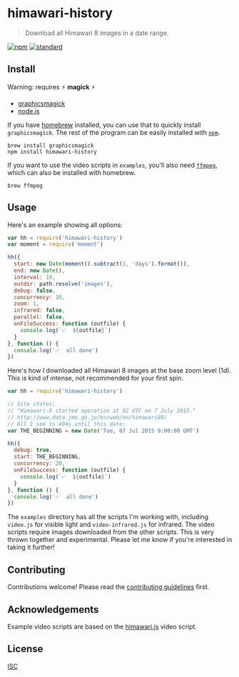 # himawari-history

> Download all Himawari 8 images in a date range.

[![npm][npm-image]][npm-url]
[![standard][standard-image]][standard-url]

[npm-image]: https://img.shields.io/npm/v/himawari-history.svg?style=flat-square
[npm-url]: https://www.npmjs.com/package/himawari-history
[standard-image]: https://img.shields.io/badge/code%20style-standard-brightgreen.svg?style=flat-square
[standard-url]: http://npm.im/standard

## Install

Warning: requires :zap: **magick** :zap:

* [graphicsmagick](http://www.graphicsmagick.org)
* [node.js](https://nodejs.org/en/download/)

If you have [homebrew](http://brew.sh/) installed, you can use that to quickly install `graphicsmagick`. The rest of the program can be easily installed with [`npm`](https://www.npmjs.com/).

```
brew install graphicsmagick
npm install himawari-history
```

If you want to use the video scripts in `examples`, you'll also need [`ffmpeg`](https://www.ffmpeg.org), which can also be installed with homebrew.

```
brew ffmpeg
```

## Usage

Here's an example showing all options:

```js
var hh = require('himawari-history')
var moment = require('moment')

hh({
  start: new Date(moment().subtract(1, 'days').format()),
  end: new Date(),
  interval: 10,
  outdir: path.resolve('images'),
  debug: false,
  concurrency: 10,
  zoom: 1,
  infrared: false,
  parallel: false,
  onFileSuccess: function (outfile) {
    console.log(`✅  ${outfile}`)
  }
}, function () {
  console.log('✅  all done')
})
```

Here's how I downloaded all Himawari 8 images at the base zoom level (1d). This is kind of intense, not recommended for your first spin.

```js
var hh = require('himawari-history')

// Site states:
// "Himawari-8 started operation at 02 UTC on 7 July 2015."
// http://www.data.jma.go.jp/mscweb/en/himawari89/
// All I see is 404s until this date:
var THE_BEGINNING = new Date('Tue, 07 Jul 2015 9:00:00 GMT')

hh({
  debug: true,
  start: THE_BEGINNING,
  concurrency: 20,
  onFileSuccess: function (outfile) {
    console.log(`✅  ${outfile}`)
  }
}, function () {
  console.log('✅  all done')
})
```

The `examples` directory has all the scripts I'm working with, including `video.js` for visible light and `video-infrared.js` for infrared. The video scripts require images downloaded from the other scripts. This is very thrown together and experimental. Please let me know if you're interested in taking it further!

## Contributing

Contributions welcome! Please read the [contributing guidelines](CONTRIBUTING.md) first.

## Acknowledgements

Example video scripts are based on the [himawari.js](https://github.com/jakiestfu/himawari.js) video script.

## License

[ISC](LICENSE.md)
